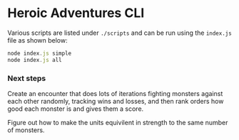 # Heroic Adventures CLI

Various scripts are listed under `./scripts` and can be run using the `index.js` file as shown below:

```js
node index.js simple
node index.js all
```

### Next steps

Create an encounter that does lots of iterations fighting monsters
against each other randomly, tracking wins and losses, and then
rank orders how good each monster is and gives them a score.

Figure out how to make the units equivilent in strength to the same
number of monsters.
